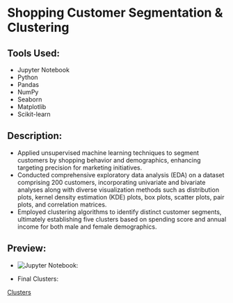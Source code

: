 # Shopping Customer Segmentation & Clustering
## Tools Used:
- Jupyter Notebook
- Python
- Pandas
- NumPy
- Seaborn
- Matplotlib
- Scikit-learn
## Description:
- Applied unsupervised machine learning techniques to segment customers by shopping behavior and demographics, enhancing targeting precision for marketing initiatives.
- Conducted comprehensive exploratory data analysis (EDA) on a dataset comprising 200 customers, incorporating univariate and bivariate analyses along with diverse visualization methods such as distribution plots, kernel density estimation (KDE) plots, box plots, scatter plots, pair plots, and correlation matrices.
- Employed clustering algorithms to identify distinct customer segments, ultimately establishing five clusters based on spending score and annual income for both male and female demographics.
## Preview:

- ![Jupyter Notebook](https://github.com/ndomah/Portfolio-Projects/blob/main/Data%20Analytics/Shopping%20Customer%20Segmentation%20%26%20Clustering/Shopping%20Customer%20Segmentation.ipynb):

- Final Clusters:

[Clusters](https://github.com/ndomah/Portfolio-Projects/blob/main/Data%20Analytics/Shopping%20Customer%20Segmentation%20%26%20Clustering/clustering_bivaraiate.png)
